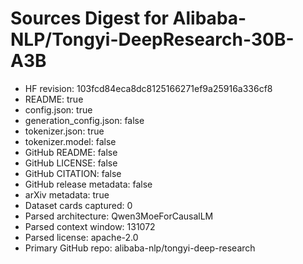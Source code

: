 # Sources Digest for Alibaba-NLP/Tongyi-DeepResearch-30B-A3B
- HF revision: 103fcd84eca8dc8125166271ef9a25916a336cf8
- README: true
- config.json: true
- generation_config.json: false
- tokenizer.json: true
- tokenizer.model: false
- GitHub README: false
- GitHub LICENSE: false
- GitHub CITATION: false
- GitHub release metadata: false
- arXiv metadata: true
- Dataset cards captured: 0
- Parsed architecture: Qwen3MoeForCausalLM
- Parsed context window: 131072
- Parsed license: apache-2.0
- Primary GitHub repo: alibaba-nlp/tongyi-deep-research
